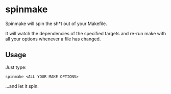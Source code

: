 spinmake
========

Spinmake will spin the sh*t out of your Makefile. 

It will watch the dependencies of the specified targets and re-run make with all your options whenever a file has changed.

## Usage
Just type:

    spinmake <ALL YOUR MAKE OPTIONS>

...and let it spin.

